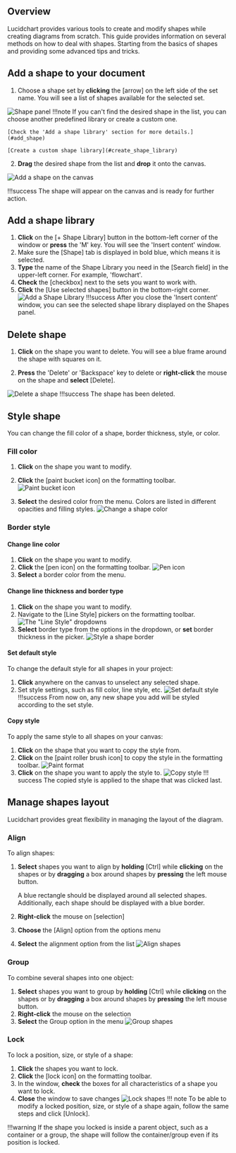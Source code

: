## Overview

Lucidchart provides various tools to create and modify shapes
while creating diagrams from scratch. This guide provides
information on several methods on how to deal with shapes.
Starting from the basics of shapes and providing some advanced tips and tricks.

## Add a shape to your document

1. Choose a shape set by **clicking** the [arrow] on the left
side of the set name.
You will see a list of shapes available for the selected set.

![Shape panel](./images/shapes-panel.gif)
!!!note
    If you can't find the desired shape in the list, you can choose another
    predefined library or create a custom one.

    [Check the 'Add a shape library' section for more details.](#add_shape)

    [Create a custom shape library](#create_shape_library)

2. **Drag** the desired shape from the list and **drop** it onto the canvas.

![Add a shape on the canvas](./images/add-shape-on-canvas.gif)

!!!success
    The shape will appear on the canvas and is ready for further action.

## <a id = "add_shape"> Add a shape library </a>

1. **Click** on the [+ Shape Library] button in the bottom-left corner
of the window or **press** the 'M' key.
You will see the 'Insert content' window.
2. Make sure the [Shape] tab is displayed in bold blue, which means it is selected.
3. **Type** the name of the Shape Library you need in the [Search field] in the upper-left
corner. For example, 'flowchart'.
4. **Check** the [checkbox] next to the sets you want to work with.
5. **Click** the [Use selected shapes] button in the bottom-right corner.
![Add a Shape Library](./images/add-shape-library.gif)
!!!success
    After you close the 'Insert content' window, you can see the selected shape library
    displayed on the Shapes panel.

## Delete shape

1. **Click** on the shape you want to delete. You will see a blue frame around the shape with squares on it.  

2. **Press** the 'Delete' or 'Backspace' key to delete or **right-click** the mouse on the shape and **select** [Delete].

![Delete a shape](./images/delete-shape.gif)
!!!success
    The shape has been deleted.

## Style shape

You can change the fill color of a shape, border thickness, style, or color.

### Fill color

1. **Click** on the shape you want to modify.

2. **Click** the [paint bucket icon] on the formatting toolbar.
![Paint bucket icon](./images/paint-bucket.png)

3. **Select** the desired color from the menu. Colors are listed in different opacities and filling styles.
![Change a shape color](./images/change-shape-color.gif)

### Border style

#### Change line color

1. **Click** on the shape you want to modify.
2. **Click** the [pen icon] on the formatting toolbar.
![Pen icon](./images/pen-icon.png)
3. **Select** a border color from the menu.

#### Change line thickness and border type

1. **Click** on the shape you want to modify.
2. Navigate to the [Line Style] pickers on the formatting toolbar.
![The "Line Style" dropdowns](./images/line-style-dropdowns.png)
3. **Select** border type from the options in the dropdown, or **set** border thickness in the picker.
![Style a shape border](./images/style_shape_border.gif)

#### Set default style

To change the default style for all shapes in your project:

1. **Click** anywhere on the canvas to unselect any selected shape.
2. Set style settings, such as fill color, line style, etc.
![Set default style](./images/style_shape_border.gif)
!!!success
    From now on, any new shape you add will be styled according to the set style.

#### Copy style

To apply the same style to all shapes on your canvas:

1. **Click** on the shape that you want to copy the style from.
2. **Click** on the [paint roller brush icon] to copy the style in the formatting toolbar.
![Paint format](./images/paint-format-icon.png)
3. **Click** on the shape you want to apply the style to.
![Copy style](./images/copy-and-apply-style.gif)
!!! success
    The copied style is applied to the shape that was clicked last.

## Manage shapes layout

Lucidchart provides great flexibility in managing the layout of the diagram.

### Align

To align shapes:

1. **Select** shapes you want to align by **holding** [Ctrl] while **clicking** on the shapes
or by **dragging** a box around shapes by **pressing** the left mouse button.

    A blue rectangle should be displayed around all selected shapes. Additionally, each shape should be displayed with a blue
    border.

2. **Right-click** the mouse on [selection]

3. **Choose** the [Align] option from the options menu

4. **Select** the alignment option from the list
![Align shapes](./images/align-shapes.gif)

### Group

To combine several shapes into one object:

1. **Select** shapes you want to group by **holding** [Ctrl] while **clicking** on the shapes
or by **dragging** a box around shapes by **pressing** the left mouse button.
2. **Right-click** the mouse on the selection
3. **Select** the Group option in the menu
![Group shapes](./images/group-shapes.gif)

[//]: # (NOTE: do we need a gif here? also is "selection" a button that should have []?)

### Lock

To lock a position, size, or style of a shape:

1. **Click** the shapes you want to lock.
2. **Click** the [lock icon] on the formatting toolbar.
3. In the window, **check** the boxes for all characteristics of a shape you want to lock.
4. **Close** the window to save changes
![Lock shapes](./images/lock-shape.gif)
!!! note
    To be able to modify a locked position, size, or style of a shape again,  follow the same steps and click [Unlock].

!!!warning
    If the shape you locked is inside a parent object, such as a container or a group,
    the shape will follow the container/group even if its position is locked.

